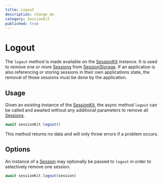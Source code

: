 ```yaml
---
title: Logout
description: change_me
category: SessionKit
published: true
---
```


# Logout

The `logout` method is made available on the [SessionKit](/docs/sessionkit/session-kit-factory) instance. It is used to remove one or more [Sessions](#) from [SessionStorage](#). If an application is also referencing or storing sessions in their own applications state, the removal of those sessions must be done by the application.

## Usage

Given an existing instance of the [SessionKit](/docs/sessionkit/session-kit-factory), the async method `logout` can be called and awaited without any additional parameters to remove all [Sessions](#).

```ts
await sessionKit.logout()
```

This method returns no data and will only throw errors if a problem occurs.

## Options

An instance of a [Session](#) may optionally be passed to `logout` in order to selectively remove one session.

```ts
await sessionKit.logout(session)
```
